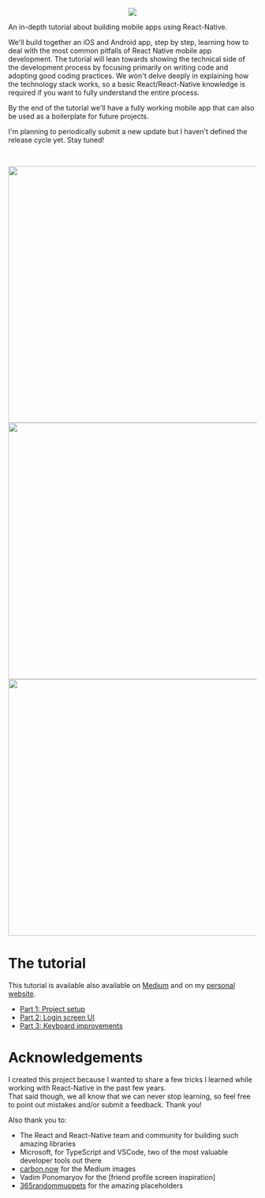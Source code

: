 <p align="center">
<img src="https://github.com/mmazzarolo/the-starter-app-dev/blob/master/public/logo-extra-wide.png?raw=true"></img>
</p>

An in-depth tutorial about building mobile apps using React-Native.

We'll build together an iOS and Android app, step by step, learning how to deal with the most common pitfalls of React Native mobile app development.
The tutorial will lean towards showing the technical side of the development process by focusing primarily on writing code and adopting good coding practices. We won't delve deeply in explaining how the technology stack works, so a basic React/React-Native knowledge is required if you want to fully understand the entire process.

By the end of the tutorial we'll have a fully working mobile app that can also be used as a boilerplate for future projects.

I'm planning to periodically submit a new update but I haven't defined the release cycle yet. Stay tuned!

<br />

<p align="center">
<img src="https://github.com/mmazzarolo/the-starter-app-dev/blob/master/public/00-screenshot-1.png?raw=true" height="520"></img>
<img src="https://github.com/mmazzarolo/the-starter-app-dev/blob/master/public/00-screenshot-2.png?raw=true" height="520"></img>
<img src="https://github.com/mmazzarolo/the-starter-app-dev/blob/master/public/00-screenshot-3.png?raw=true" height="520"></img>
</p>

# The tutorial

This tutorial is available also available on [Medium] and on my [personal website].

- [Part 1: Project setup]
- [Part 2: Login screen UI]
- [Part 3: Keyboard improvements]

# Acknowledgements

I created this project because I wanted to share a few tricks I learned while working with React-Native in the past few years.  
That said though, we all know that we can never stop learning, so feel free to point out mistakes and/or submit a feedback. Thank you!

Also thank you to:

- The React and React-Native team and community for building such amazing libraries
- Microsoft, for TypeScript and VSCode, two of the most valuable developer tools out there
- [carbon.now] for the Medium images
- Vadim Ponomaryov for the [friend profile screen inspiration]
- [365randommuppets] for the amazing placeholders

[medium]: https://medium.com/@mmazzarolo/the-starter-app-introduction-3ead074cc589
[personal website]: https://mmazzarolo.com/blog/2018-09-28-the-starter-app-intro/
[carbon.now]: https://carbon.now.sh
[part 1: project setup]: https://github.com/mmazzarolo/the-starter-app/tree/master/01-project-setup
[part 2: login screen ui]: https://github.com/mmazzarolo/the-starter-app/tree/master/02-login-screen-ui
[part 3: keyboard improvements]: https://github.com/mmazzarolo/the-starter-app/tree/master/03-keyboard-improvements
[365randommuppets]: https://365randommuppets.wordpress.com/
[friend profile scren inspiration]: https://dribbble.com/shots/3164077-Lanespotter-App-User-Profile
